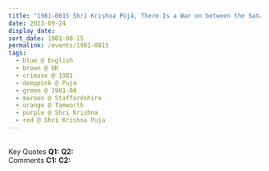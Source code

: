 ```yaml
---
title: "1981-0815 Śhrī Kṛiṣhṇa Pūjā, There Is a War on between the Satanic Forces and the Divine Forces, Bala Kanayson's House, Tamworth (31 kms NE of Birmingham), Staffordshire, UK"
date: 2023-09-24
display_date: 
sort_date: 1981-08-15
permalink: /events/1981-0815
tags:
  - blue @ English
  - brown @ UK
  - crimson @ 1981
  - deeppink @ Puja
  - green @ 1981-08
  - maroon @ Staffordshire
  - orange @ Tamworth
  - purple @ Shri Krishna 
  - red @ Shri Krishna Puja
---
```


<br>

<wave-list>
  <list-title color="DarkSeaGreen" width="55">Key Quotes</list-title>
  <list-item color="BlanchedAlmond" width="280"><b>Q1:</b> <i></i></list-item>
  <list-item color="Lavender" width="280"><b>Q2:</b> <i></i></list-item>
</wave-list>

<br>

<wave-list>
  <list-title color="DarkSeaGreen" width="55">Comments</list-title>
  <list-item color="BlanchedAlmond" width="280"><b>C1:</b> <i></i></list-item>
  <list-item color="Lavender" width="280"><b>C2:</b> <i></i></list-item>
</wave-list>